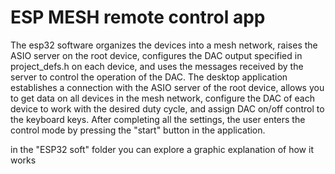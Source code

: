 # ESP MESH remote control app
The esp32 software organizes the devices into a mesh network, raises the ASIO server on the root device, configures the DAC output specified in project_defs.h on each device, and uses the messages received by the server to control the operation of the DAC. The desktop application establishes a connection with the ASIO server of the root device, allows you to get data on all devices in the mesh network, configure the DAC of each device to work with the desired duty cycle, and assign DAC on/off control to the keyboard keys. After completing all the settings, the user enters the control mode by pressing the "start" button in the application.

in the \"ESP32 soft\" folder you can explore a graphic explanation of how it works
